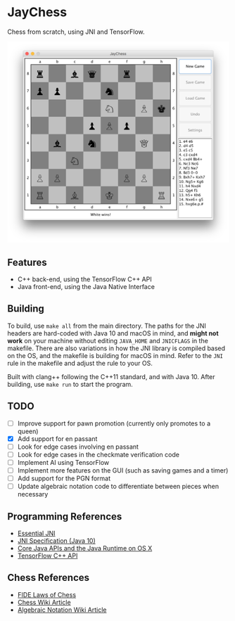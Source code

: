 # JayChess
Chess from scratch, using JNI and TensorFlow.

![Alpha](https://raw.githubusercontent.com/josuegaleas/jay-images/master/chess.png)

## Features
- C++ back-end, using the TensorFlow C++ API
- Java front-end, using the Java Native Interface

## Building
To build, use `make all` from the main directory. The paths for the JNI headers are hard-coded with Java 10 and macOS in mind, and **might not work** on your machine without editing `JAVA_HOME` and `JNICFLAGS` in the makefile. There are also variations in how the JNI library is compiled based on the OS, and the makefile is building for macOS in mind. Refer to the `JNI` rule in the makefile and adjust the rule to your OS.

Built with clang++ following the C++11 standard, and with Java 10. After building, use `make run` to start the program.

## TODO
- [ ] Improve support for pawn promotion (currently only promotes to a queen)
- [x] Add support for en passant
- [ ] Look for edge cases involving en passant
- [ ] Look for edge cases in the checkmate verification code
- [ ] Implement AI using TensorFlow
- [ ] Implement more features on the GUI (such as saving games and a timer)
- [ ] Add support for the PGN format
- [ ] Update algebraic notation code to differentiate between pieces when necessary

## Programming References
- [Essential JNI](http://www.prenhall.com/ptrbooks/ptr_0139470298.html)
- [JNI Specification (Java 10)](https://docs.oracle.com/javase/10/docs/specs/jni/index.html)
- [Core Java APIs and the Java Runtime on OS X](https://developer.apple.com/library/archive/documentation/Java/Conceptual/Java14Development/05-CoreJavaAPIs/CoreJavaAPIs.html)
- [TensorFlow C++ API](https://www.tensorflow.org/api_guides/cc/guide)

## Chess References
- [FIDE Laws of Chess](https://www.fide.com/FIDE/handbook/LawsOfChess.pdf)
- [Chess Wiki Article](https://en.wikipedia.org/wiki/Chess)
- [Algebraic Notation Wiki Article](https://en.wikipedia.org/wiki/Algebraic_notation_(chess))
